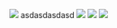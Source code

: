 
<img src="https://img.shields.io/badge/Android-3DDC84?style=flat-square&logo=Android&logoColor=white"/>     asdasdasdasd
<img src="https://img.shields.io/badge/Adobe Photoshop-31A8FF?style=flat-square&logo=Adobe Photoshop&logoColor=white"/>
<img src="https://img.shields.io/badge/Python-3776AB?style=flat-square&logo=Python&logoColor=white"/>
<a href="mailto:guangxun0621@gmail.com" target="_blank"><img src="https://img.shields.io/badge/Velog-20c997?style=flat-square&logo=Vimeo&logoColor=white"/></a>
